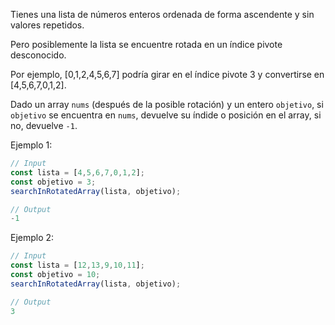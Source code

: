 Tienes una lista de números enteros ordenada de forma ascendente y sin valores repetidos.

Pero posiblemente la lista se encuentre rotada en un índice pivote desconocido.

Por ejemplo, [0,1,2,4,5,6,7] podría girar en el índice pivote 3 y convertirse en [4,5,6,7,0,1,2].

Dado un array `nums` (después de la posible rotación) y un entero `objetivo`, si `objetivo` se encuentra en `nums`, devuelve su índide o posición en el array, si no, devuelve `-1`.

Ejemplo 1:

```js
// Input
const lista = [4,5,6,7,0,1,2];
const objetivo = 3;
searchInRotatedArray(lista, objetivo);

// Output
-1
```

Ejemplo 2:

```js
// Input
const lista = [12,13,9,10,11];
const objetivo = 10;
searchInRotatedArray(lista, objetivo);

// Output
3
```

